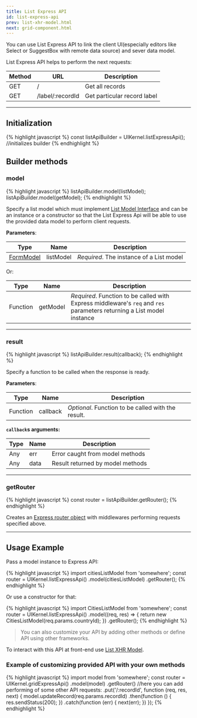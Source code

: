 ```yaml
---
title: List Express API
id: list-express-api
prev: list-xhr-model.html
next: grid-component.html
---
```


You can use List Express API to link the client UI(especially editors like Select or SuggestBox with remote data source)
and sever data model.

List Express API helps to perform the next requests:

| Method   | URL              | Description |
|----------|------------------|--------------|
| GET      | /                | Get all records |
| GET      | /label/:recordId | Get particular record label |

----

## Initialization

{% highlight javascript %}
  const listApiBuilder = UIKernel.listExpressApi();    //initializes builder
{% endhighlight %}

## Builder methods

### model

{% highlight javascript %}
  listApiBuilder.model(listModel);
  listApiBuilder.model(getModel);
{% endhighlight %}

Specify a list model which must implement [List Model Interface](/docs/list-model.html) and can be an instance or a constructor
so that the List Express Api will be able to use the provided data model to perform client requests.

**Parameters**:

| Type                               | Name       | Description                  |
|------------------------------------|------------|------------------------------|
| [FormModel](/docs/list-model.html) | listModel  | *Required*. The instance of a List model |

Or:

| Type      | Name      | Description                                                       |
|-----------|-----------|-------------------------------------------------------------------|
| Function  | getModel  | *Required*. Function to be called with Express middleware's `req` and `res` parameters returning a List model instance  |

----

### result

{% highlight javascript %}
  listApiBuilder.result(callback);
{% endhighlight %}

Specify a function to be called when the response is ready.

**Parameters**:

| Type       | Name        | Description                                                                                    |
|------------|-------------|-----------------------------------------------------|
| Function   | callback    | *Optional*. Function to be called with the result.  |

**`callback`s arguments:**

| Type       | Name        | Description                                        |
|------------|-------------|----------------------------------------------------|
| Any        | err         | Error caught from model methods        |
| Any        | data        | Result returned by model methods       |

----

### getRouter

{% highlight javascript %}
  const router = listApiBuilder.getRouter();
{% endhighlight %}

Creates an [Express router object](http://expressjs.com/en/4x/api.html#router)
with middlewares performing requests specified above.

----

## Usage Example

Pass a model instance to Express API:

{% highlight javascript %}
  import citiesListModel from 'somewhere';
  const router = UIKernel.listExpressApi()
    .model(citiesListModel)
    .getRouter();
{% endhighlight %}

Or use a constructor for that:

{% highlight javascript %}
  import CitiesListModel from 'somewhere';
  const router = UIKernel.listExpressApi()
    .model((req, res) => {
      return new CitiesListModel(req.params.countryId);
    })
    .getRouter();
{% endhighlight %}

> You can also customize your API by adding other methods
> or define API using other frameworks.

To interact with this API at front-end use [List XHR Model](/docs/list-xhr-model.html).

### Example of customizing provided API with your own methods

{% highlight javascript %}
  import model from 'somewhere';
  const router = UIKernel.gridExpressApi()
    .model(model)
    .getRouter()
    //here you can add performing of some other API requests:
    .put('/:recordId', function (req, res, next) {
      model.updateRecord(req.params.recordId)
        .then(function () {
          res.sendStatus(200);
        })
        .catch(function (err) {
          next(err);
        })
    });
{% endhighlight %}
